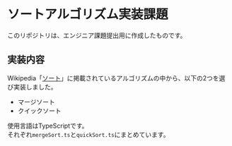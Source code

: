 # ソートアルゴリズム実装課題

このリポジトリは、エンジニア課題提出用に作成したものです。

## 実装内容

Wikipedia「[ソート](https://ja.wikipedia.org/wiki/%E3%82%BD%E3%83%BC%E3%83%88)」に掲載されているアルゴリズムの中から、以下の2つを選び実装しました。

- マージソート
- クイックソート

使用言語はTypeScriptです。  
それぞれ`mergeSort.ts`と`quickSort.ts`にまとめています。
